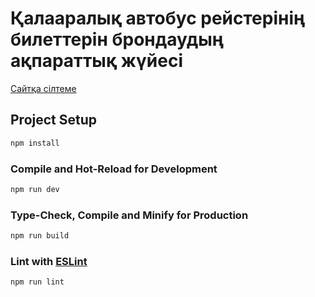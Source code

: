 # Қалааралық автобус рейстерінің билеттерін брондаудың ақпараттық жүйесі

[Сайтқа сілтеме](https://bus-tickets-kz.netlify.app/)

## Project Setup

```sh
npm install
```

### Compile and Hot-Reload for Development

```sh
npm run dev
```

### Type-Check, Compile and Minify for Production

```sh
npm run build
```

### Lint with [ESLint](https://eslint.org/)

```sh
npm run lint
```
